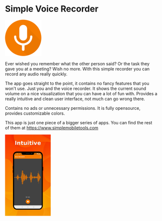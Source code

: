# Simple Voice Recorder
<img alt="Logo" src="fastlane/metadata/android/en-US/images/icon.png" width="120" />

Ever wished you remember what the other person said? Or the task they gave you at a meeting? Wish no more. With this simple recorder you can record any audio really quickly.

The app goes straight to the point, it contains no fancy features that you won\'t use. Just you and the voice recorder. It shows the current sound volume on a nice visualization that you can have a lot of fun with. Provides a really intuitive and clean user interface, not much can go wrong there.

Contains no ads or unnecessary permissions. It is fully opensource, provides customizable colors.

This app is just one piece of a bigger series of apps. You can find the rest of them at https://www.simplemobiletools.com

<div style="display:flex;">
<img alt="App image" src="fastlane/metadata/android/en-US/images/phoneScreenshots/app_1.jpg" width="30%">
</div>
